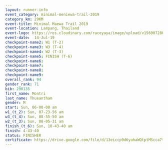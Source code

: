```yaml
---
layout: runner-info 
event_category: minimal-meniewa-trail-2019 
category_km: 29KM 
event-title: Minimal Maewa Trail 2019 
event-location: Lampang, Thailand 
event-logo: https://res.cloudinary.com/raceyaya/image/upload/v1569072805/logo/minimal-trail_ktnvsp.jpg 
event-date:  14-Jul-19 
checkpoint-name2: W1 (T-2) 
checkpoint-name3: W3 (T-4) 
checkpoint-name4: W2 (T-3) 
checkpoint-name5: FINISH (T-6) 
checkpoint-name6: 
checkpoint-name7: 
checkpoint-name8: 
checkpoint-name9: 
overall_rank: 94
gender_rank: 71
bib: 290135
first_name: Montri
last_name: Thueantham
gender: M
start: Sun, 06-00-00 am
w1_(t_2): Sun, 07-23-56 am
w3_(t_4): Sun, 08-55-50 am
w2_(t_3): Sun, 08-05-31 am
finish_(t_6): Sun, 10-43-40 am
finish: 4-43-40
status: FINISHER
certificate: https://drive.google.com/file/d/13eiccp9d6yuhaWQtptMScca7trN-DB4S/view?usp=sharing
---
```

